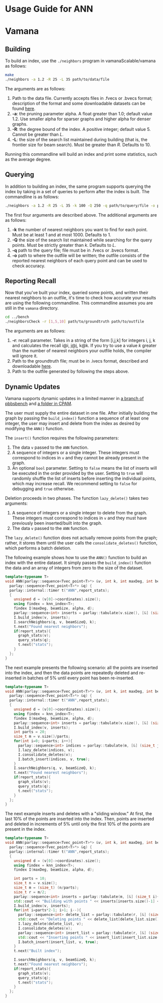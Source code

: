 **Usage Guide for ANN**
=======================

**Vamana**
==========

Building
--------

To build an index, use the `./neighbors` program in vamanaScalable/vamana as follows:

```bash
make
./neighbors -a 1.2 -R 25 -L 35 path/to/data/file
``` 

The arguments are as follows:
1. Path to the data file. Currently accepts files in .fvecs or .bvecs format; description of the format and some downloadable datasets can be found [here](http://corpus-texmex.irisa.fr/).
2. **-a**: the pruning parameter alpha. A float greater than 1.0; default value 1.2. Use smaller alpha for sparser graphs and higher alpha for denser graphs. 
3. **-R**: the degree bound of the index. A positive integer; default value 5. Cannot be greater than *L*.
4. **-L**: the size of the search list maintained during building (that is, the frontier size for beam search). Must be greater than *R*. Defaults to 10.

Running this commandline will build an index and print some statistics, such as the average degree.

Querying
--------

In addition to building an index, the same program supports querying the index by taking in a set of queries to perform after the index is built. The commandline is as follows:

```bash
./neighbors -a 1.2 -R 25 -L 35 -k 100 -Q 250 -q path/to/query/file -o path/to/outfile path/to/data/file
```

The first four arguments are described above. The additional arguments are as follows:
1. **-k** the number of nearest neighbors you want to find for each point. Must be at least 1 and at most 1000. Defaults to 1. 
2. **-Q** the size of the search list maintained while searching for the query points. Must be strictly greater than *k*. Defaults to *L*.
3. **-q** path to the query file; file must be in .fvecs or .bvecs format.
4. **-o** path to where the outfile will be written; the outfile consists of the reported nearest neighbors of each query point and can be used to check accuracy.

Reporting Recall
----------------

Now that you've built your index, queried some points, and written their nearest neighbors to an outfile, it's time to check how accurate your results are using the following commandline. This commandline assumes you are still in the `vamana` directory.

```bash
cd ../bench
./neighborsCheck -r [1,5,10] path/to/groundtruth path/to/outfile
```

The arguments are as follows:
1. **-r**: recall parameter. Takes in a string of the form [i,j,k] for integers i, j, k and calculates the recall i@i, j@j, k@k. If you try to use a value *k* greater than the number of nearest neighbors your outfile holds, the compiler will ignore it.
2. Path to the groundtruth file; must be in .ivecs format, described and downloadable [here](http://corpus-texmex.irisa.fr/).
3. Path to the outfile generated by following the steps above.

Dynamic Updates
---------------

Vamana supports dynamic updates in a limited manner in [a branch of pbbsbench]() and [a folder in CPAM](). 

The user must supply the entire dataset in one file. After initially building the graph by passing the `build_index()` function a sequence of at least one integer, the user may insert and delete from the index as desired by modifying the `ANN()` function. 

The `insert()` function requires the following parameters:
1. The data `v` passed to the `ANN` function.
2. A sequence of integers or a single integer. These integers must correspond to indices in `v` and they cannot be already present in the graph.
3. An optional `bool` parameter. Setting to `false` means the list of inserts will be executed in the order provided by the user. Setting to `true` will randomly shuffle the list of inserts before inserting the individual points, which may increase recall. We recommend setting to `false` for debugging and `true` otherwise.

Deletion proceeds in two phases. The function `lazy_delete()` takes two arguments:
1. A sequence of integers or a single integer to delete from the graph. These integers must correspond to indices in `v` and they must have previously been inserted/built into the graph.
2. The data `v` passed to the `ANN` function.

The `lazy_delete()` function does not actually remove points from the graph; rather, it stores them until the user calls the `consolidate_deletes()` function, which performs a batch deletion. 

The following example shows how to use the `ANN()` function to build an index with the entire dataset. It simply passes the `build_index()` function the data and an array of integers from zero to the size of the dataset.

```cpp
template<typename T>
void ANN(parlay::sequence<Tvec_point<T>*> &v, int k, int maxDeg, int beamSize, int beamSizeQ, double alpha, double dummy,
  parlay::sequence<Tvec_point<T>*> &q) {
  parlay::internal::timer t("ANN",report_stats); 
  {
    unsigned d = (v[0]->coordinates).size();
    using findex = knn_index<T>;
    findex I(maxDeg, beamSize, alpha, d);
    parlay::sequence<int> inserts = parlay::tabulate(v.size(), [&] (size_t i){return static_cast<int>(i);});
    I.build_index(v, inserts);
    I.searchNeighbors(q, v, beamSizeQ, k);
    t.next("Found nearest neighbors");
    if(report_stats){
      graph_stats(v);
      query_stats(q);
      t.next("stats");
    }
  };
}
```

The next example presents the following scenario: all the points are inserted into the index, and then the data points are repeatedly deleted and re-inserted in batches of 5% until every point has been re-inserted.

```cpp
template<typename T>
void ANN(parlay::sequence<Tvec_point<T>*> &v, int k, int maxDeg, int beamSize, int beamSizeQ, double alpha, double dummy,
  parlay::sequence<Tvec_point<T>*> &q) {
  parlay::internal::timer t("ANN",report_stats); 
  {
    unsigned d = (v[0]->coordinates).size();
    using findex = knn_index<T>;
    findex I(maxDeg, beamSize, alpha, d);
    parlay::sequence<int> inserts = parlay::tabulate(v.size(), [&] (size_t i){return static_cast<int>(i);});
    I.build_index(v, inserts);
    int parts = 20;
    size_t m = v.size()/parts;
    for(int i=0; i<parts; i++){
      parlay::sequence<int> indices = parlay::tabulate(m, [&] (size_t j){return static_cast<int>(i*m+j);});
      I.lazy_delete(indices, v);
      I.consolidate_deletes(v);
      I.batch_insert(indices, v, true);
    }
    I.searchNeighbors(q, v, beamSizeQ, k);
    t.next("Found nearest neighbors");
    if(report_stats){
      graph_stats(v);
      query_stats(q);
      t.next("stats");
    }
  };
}
```

The next example inserts and deletes with a "sliding window." At first, the last 10% of the points are inserted into the index. Then, points are inserted and deleted in increments of 5% until only the first 10% of the points are present in the index. 


```cpp
template<typename T>
void ANN(parlay::sequence<Tvec_point<T>*> &v, int k, int maxDeg, int beamSize, int beamSizeQ, double alpha, double dummy,
  parlay::sequence<Tvec_point<T>*> &q) {
  parlay::internal::timer t("ANN",report_stats); 
  {
    unsigned d = (v[0]->coordinates).size();
    using findex = knn_index<T>;
    findex I(maxDeg, beamSize, alpha, d);

    int parts = 10; 
    size_t n = v.size();
    size_t m = (size_t) (n/parts);
    size_t r = m/2; 
    parlay::sequence<int> inserts = parlay::tabulate(m, [&] (size_t i){return static_cast<int>(n-i-1);});
    std::cout << "Building with points " << inserts[inserts.size()-1] << " through " << inserts[0] << std::endl; 
    I.build_index(v, inserts);
    for(int i=parts*2-1; i>1; i--){
      parlay::sequence<int> delete_list = parlay::tabulate(r, [&] (size_t j){return static_cast<int>(((i)*r)+r-j-1);});
      std::cout << "Deleting points " << delete_list[delete_list.size()-1] << " through " << delete_list[0] << std::endl; 
      I.lazy_delete(delete_list, v);
      I.consolidate_deletes(v);
      parlay::sequence<int> insert_list = parlay::tabulate(r, [&] (size_t j){return static_cast<int>(((i)*r)-r-j-1);});
      std::cout << "Inserting points " << insert_list[insert_list.size()-1] << " through " << insert_list[0] << std::endl; 
      I.batch_insert(insert_list, v, true);
    }
    t.next("Built index");

    I.searchNeighbors(q, v, beamSizeQ, k);
    t.next("Found nearest neighbors");
    if(report_stats){
      graph_stats(v);
      query_stats(q);
      t.next("stats");
    }
  };
}
```
